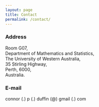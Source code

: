 ```yaml
---
layout: page
title: Contact
permalink: /contact/
---
```


### Address
Room G07, <br />
Department of Mathematics and Statistics, <br />
The University of Western Australia, <br />
35 Stirling Highway, <br />
Perth, 6000, <br />
Australia.

### E-mail
connor (.) p (.) duffin (@) gmail (.) com
